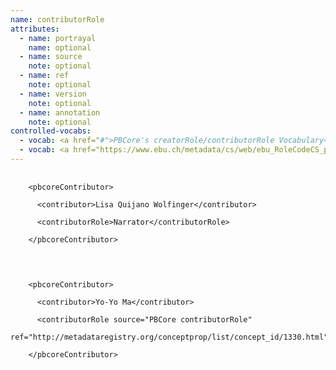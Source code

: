 ```yaml
---
name: contributorRole
attributes:
  - name: portrayal
    name: optional
  - name: source
    note: optional
  - name: ref
    note: optional
  - name: version
    note: optional
  - name: annotation
    note: optional
controlled-vocabs:
  - vocab: <a href="#">PBCore's creatorRole/contributorRole Vocabulary</a> (recommended)
  - vocab: <a href="https://www.ebu.ch/metadata/cs/web/ebu_RoleCodeCS_p.xml.htm">EBUCore roleCode</a>
---
```

<pre>
  <code>
    &lt;pbcoreContributor&gt;<br>
      &lt;contributor&gt;Lisa Quijano Wolfinger&lt;/contributor&gt;<br>
      &lt;contributorRole&gt;Narrator&lt;/contributorRole&gt;<br>
    &lt;/pbcoreContributor&gt;<br>
  </code>
</pre>

<pre>
  <code>
    &lt;pbcoreContributor&gt;<br>
      &lt;contributor&gt;Yo-Yo Ma&lt;/contributor&gt;<br>
      &lt;contributorRole source=&quot;PBCore contributorRole&quot;<br> ref=&quot;http://metadataregistry.org/conceptprop/list/concept_id/1330.html&quot;&gt;Instrumentalist&lt;/contributorRole&gt;<br>
    &lt;/pbcoreContributor&gt;<br>
  </code>
</pre>
